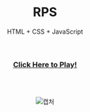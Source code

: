 <div align="center">

# RPS

</div>

<div align="center">HTML + CSS + JavaScript</div>

<br>
<br>

<div align="center">

  ### [Click Here to Play!](https://hbsps.github.io/RPS/)
  
  <br>
  <br>
  
  ![캡처](https://user-images.githubusercontent.com/96584994/178912536-59c117e0-3162-4012-8fb1-8a15051807da.PNG)
  
</div>